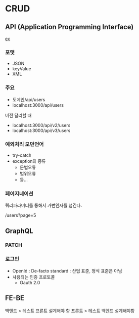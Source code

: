 # CRUD

## API (Application Programming Interface)

[ex]('https://jsonplaceholder.typicode.com/')


### 포맷
- JSON
- keyValue
- XML 



### 주요
- 도메인/api/users
- localhost:3000/api/users

버전 달리할 때 
- localhost:3000/api/v2/users
- localhost:3000/api/v3/users



### 예외처리 모던언어
- try-catch
- exception의 종류
  - 문법오류
  - 범위오류
  - 등...



### 페이지네이션
쿼리파라미터를 통해서 가변인자를 넘긴다.

/users?page=5

## GraphQL


### PATCH


### 로그인
- OpenId : De-facto standard : 산업 표준, 정식 표준은 아님
- 사용되는  인증 프로토콜
  - Oauth 2.0

## FE-BE
백엔드 > 테스트 프론트 설계해야 함
프론트 > 테스트 백엔드 설계해야함